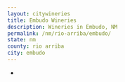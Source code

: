 ```yaml
---
layout: citywineries
title: Embudo Wineries
description: Wineries in Embudo, NM
permalink: /nm/rio-arriba/embudo/
state: nm
county: rio arriba
city: embudo
---
```

-
